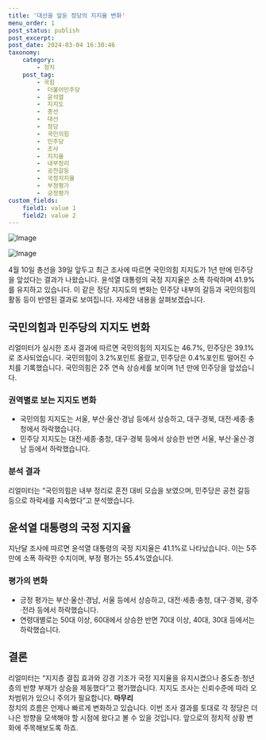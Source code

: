 ```yaml
---
title: '대선을 앞둔 정당의 지지율 변화'
menu_order: 1
post_status: publish
post_excerpt: 
post_date: 2024-03-04 16:30:46
taxonomy:
    category:
        - 정치
    post_tag:
        - 국힘
        -  더불어민주당
        -  윤석열
        -  지지도
        -  총선
        -  대선
        -  정당
        -  국민의힘
        -  민주당
        -  조사
        -  지지율
        -  내부정리
        -  공천갈등
        -  국정지지율
        -  부정평가
        -  긍정평가
custom_fields:
    field1: value 1
    field2: value 2
---
```


![Image](https://imgnews.pstatic.net/image/011/2024/03/04/0004307636_001_20240304084703627.png?type=w647)

![Image](https://imgnews.pstatic.net/image/011/2024/03/04/0004307636_002_20240304084703684.png?type=w647)

4월 10일 총선을 39일 앞두고 최근 조사에 따르면 국민의힘 지지도가 1년 만에 민주당을 앞섰다는 결과가 나왔습니다. 윤석열 대통령의 국정 지지율은 소폭 하락하며 41.9%를 유지하고 있습니다. 이 같은 정당 지지도의 변화는 민주당 내부의 갈등과 국민의힘의 활동 등이 반영된 결과로 보여집니다. 자세한 내용을 살펴보겠습니다.
## 국민의힘과 민주당의 지지도 변화
리얼미터가 실시한 조사 결과에 따르면 국민의힘의 지지도는 46.7%, 민주당은 39.1%로 조사되었습니다. 국민의힘이 3.2%포인트 올랐고, 민주당은 0.4%포인트 떨어진 수치를 기록했습니다. 국민의힘은 2주 연속 상승세를 보이며 1년 만에 민주당을 앞섰습니다.
### 권역별로 보는 지지도 변화
- 국민의힘 지지도는 서울, 부산·울산·경남 등에서 상승하고, 대구·경북, 대전·세종·충청에서 하락했습니다.
- 민주당 지지도는 대전·세종·충청, 대구·경북 등에서 상승한 반면 서울, 부산·울산·경남 등에서 하락했습니다.
### 분석 결과
리얼미터는 “국민의힘은 내부 정리로 혼전 대비 모습을 보였으며, 민주당은 공천 갈등 등으로 하락세를 지속했다”고 분석했습니다.
## 윤석열 대통령의 국정 지지율
지난달 조사에 따르면 윤석열 대통령의 국정 지지율은 41.1%로 나타났습니다. 이는 5주 만에 소폭 하락한 수치이며, 부정 평가는 55.4%였습니다.
### 평가의 변화
- 긍정 평가는 부산·울산·경남, 서울 등에서 상승하고, 대전·세종·충청, 대구·경북, 광주·전라 등에서 하락했습니다.
- 연령대별로는 50대 이상, 60대에서 상승한 반면 70대 이상, 40대, 30대 등에서는 하락했습니다.
## 결론
리얼미터는 “지지층 결집 효과와 강경 기조가 국정 지지율을 유지시켰으나 중도층·청년층의 반향 부재가 상승을 제동했다”고 평가했습니다. 지지도 조사는 신뢰수준에 따라 오차범위가 있으니 주의가 필요합니다.
**마무리**  
정치의 흐름은 언제나 빠르게 변화하고 있습니다. 이번 조사 결과를 토대로 각 정당은 더 나은 방향을 모색해야 할 시점에 왔다고 볼 수 있을 것입니다. 앞으로의 정치적 상황 변화에 주목해보도록 하죠.
